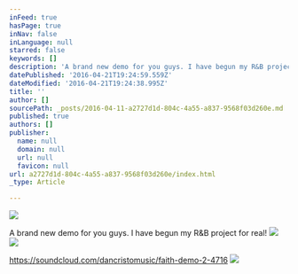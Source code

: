 ```yaml
---
inFeed: true
hasPage: true
inNav: false
inLanguage: null
starred: false
keywords: []
description: 'A brand new demo for you guys. I have begun my R&B project for real! '
datePublished: '2016-04-21T19:24:59.559Z'
dateModified: '2016-04-21T19:24:38.995Z'
title: ''
author: []
sourcePath: _posts/2016-04-11-a2727d1d-804c-4a55-a837-9568f03d260e.md
published: true
authors: []
publisher:
  name: null
  domain: null
  url: null
  favicon: null
url: a2727d1d-804c-4a55-a837-9568f03d260e/index.html
_type: Article

---
```

![](https://the-grid-user-content.s3-us-west-2.amazonaws.com/883376af-8436-4503-8e19-ed2b9a12b86e.jpg)

A brand new demo for you guys. I have begun my R&B project for real! ![](https://the-grid-user-content.s3-us-west-2.amazonaws.com/34e2625c-4879-4b11-8e46-7a3e1711b888.jpg)
![](https://the-grid-user-content.s3-us-west-2.amazonaws.com/4d2d6c84-77c0-467f-8b60-dbfd9216b8c7.jpg)

https://soundcloud.com/dancristomusic/faith-demo-2-4716
![](https://the-grid-user-content.s3-us-west-2.amazonaws.com/e6b44b38-460e-47aa-aeea-be507032c11b.jpg)